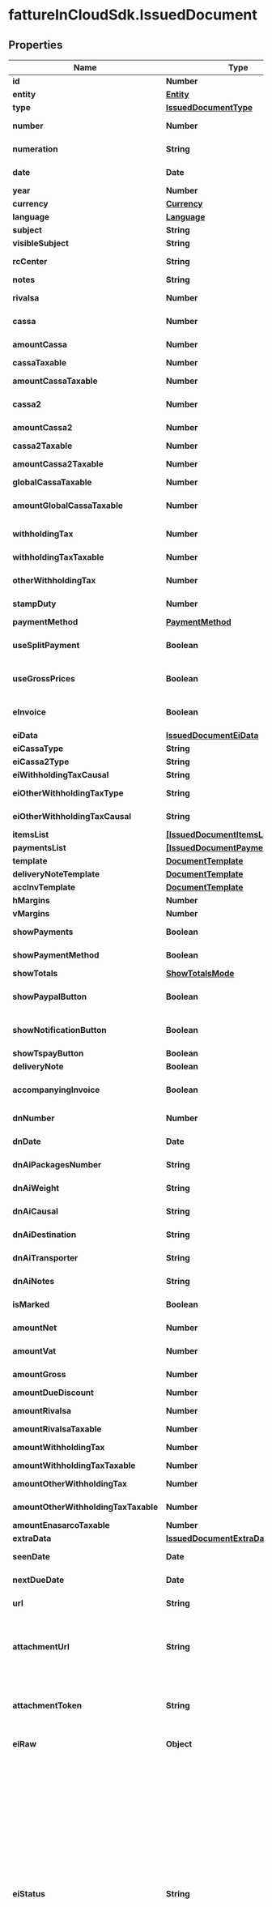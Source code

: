 # fattureInCloudSdk.IssuedDocument

## Properties

Name | Type | Description | Notes
------------ | ------------- | ------------- | -------------
**id** | **Number** | Unique identifier of the document. | [optional] 
**entity** | [**Entity**](Entity.md) |  | [optional] 
**type** | [**IssuedDocumentType**](IssuedDocumentType.md) |  | [optional] 
**number** | **Number** | Number of the document [If not specified, next number is used] | [optional] 
**numeration** | **String** | Numeration of the document [Not available if type&#x3D;delivery_note] | [optional] 
**date** | **Date** | Date of the document [If not specified, today date is used] | [optional] 
**year** | **Number** | Invoice year. | [optional] 
**currency** | [**Currency**](Currency.md) |  | [optional] 
**language** | [**Language**](Language.md) |  | [optional] 
**subject** | **String** | Issued document subject. | [optional] 
**visibleSubject** | **String** | Issued document visible subject. | [optional] 
**rcCenter** | **String** | Revenue center [or cost center if type&#x3D;supplier_order]. | [optional] 
**notes** | **String** | Issued document extra notes. | [optional] 
**rivalsa** | **Number** | \&quot;Rivalsa INPS\&quot; percentual value | [optional] 
**cassa** | **Number** | \&quot;Cassa previdenziale\&quot; percentual value | [optional] 
**amountCassa** | **Number** | [Read Only] Cassa amount. | [optional] [readonly] 
**cassaTaxable** | **Number** | Cassa taxable percentage | [optional] 
**amountCassaTaxable** | **Number** | [Can be set only if cassa_taxable is NULL] Cassa2 taxable amount | [optional] 
**cassa2** | **Number** | \&quot;Cassa previdenziale 2\&quot; percentual value | [optional] 
**amountCassa2** | **Number** | [Read Only] Cassa amount. | [optional] [readonly] 
**cassa2Taxable** | **Number** | Cassa2 taxable percentage | [optional] 
**amountCassa2Taxable** | **Number** | [Can be set only if cassa2_taxable is NULL] Cassa2 taxable amount | [optional] 
**globalCassaTaxable** | **Number** | Global cassa taxable percentage | [optional] 
**amountGlobalCassaTaxable** | **Number** | [Can be set only if global_cassa_taxable is NULL] Global cassa taxable amount | [optional] 
**withholdingTax** | **Number** | Withholding tax (ritenuta d&#39;acconto) percentual value | [optional] 
**withholdingTaxTaxable** | **Number** | Withholding tax taxable (imponibile) percentual value | [optional] 
**otherWithholdingTax** | **Number** | Other withholding tax (altra ritenuta) percentual value | [optional] 
**stampDuty** | **Number** | Stamp duty value [0 if not present] | [optional] 
**paymentMethod** | [**PaymentMethod**](PaymentMethod.md) |  | [optional] 
**useSplitPayment** | **Boolean** | Use split payment | [optional] [default to false]
**useGrossPrices** | **Boolean** | Use gross prices | [optional] [default to false]
**eInvoice** | **Boolean** | Indicates if this is an e-invoice. | [optional] [default to false]
**eiData** | [**IssuedDocumentEiData**](IssuedDocumentEiData.md) |  | [optional] 
**eiCassaType** | **String** | Einvoice cassa type | [optional] 
**eiCassa2Type** | **String** | Einvoice cassa2 type | [optional] 
**eiWithholdingTaxCausal** | **String** | Einvoice withholding tax causal | [optional] 
**eiOtherWithholdingTaxType** | **String** | Einvoice other withholding tax type | [optional] 
**eiOtherWithholdingTaxCausal** | **String** | Einvoice other withholding tax causal | [optional] 
**itemsList** | [**[IssuedDocumentItemsListItem]**](IssuedDocumentItemsListItem.md) |  | [optional] 
**paymentsList** | [**[IssuedDocumentPaymentsListItem]**](IssuedDocumentPaymentsListItem.md) |  | [optional] 
**template** | [**DocumentTemplate**](DocumentTemplate.md) |  | [optional] 
**deliveryNoteTemplate** | [**DocumentTemplate**](DocumentTemplate.md) |  | [optional] 
**accInvTemplate** | [**DocumentTemplate**](DocumentTemplate.md) |  | [optional] 
**hMargins** | **Number** | Horizontal margins. | [optional] 
**vMargins** | **Number** | Vertical margins. | [optional] 
**showPayments** | **Boolean** | Shows the expiration dates of the payments on the document. | [optional] 
**showPaymentMethod** | **Boolean** | Show the payment method details on the document. | [optional] 
**showTotals** | [**ShowTotalsMode**](ShowTotalsMode.md) |  | [optional] 
**showPaypalButton** | **Boolean** | Show paypal button | [optional] [default to false]
**showNotificationButton** | **Boolean** | Show notification button | [optional] [default to false]
**showTspayButton** | **Boolean** | Show ts pay button. | [optional] 
**deliveryNote** | **Boolean** |  | [optional] 
**accompanyingInvoice** | **Boolean** | Attach an accompanying invoice. | [optional] [default to false]
**dnNumber** | **Number** | Number (for the attached delivery note). | [optional] 
**dnDate** | **Date** | Date (for the attached delivery note). | [optional] 
**dnAiPackagesNumber** | **String** | Number of packages (for the attached delivery note). | [optional] 
**dnAiWeight** | **String** | Weight (for the attached delivery note). | [optional] 
**dnAiCausal** | **String** | Causal (for the attached delivery note). | [optional] 
**dnAiDestination** | **String** | Destination (for the attached delivery note). | [optional] 
**dnAiTransporter** | **String** | Transporter (for the attached delivery note). | [optional] 
**dnAiNotes** | **String** | Notes (for the attached delivery note). | [optional] 
**isMarked** | **Boolean** | This is true if the document is marked. | [optional] 
**amountNet** | **Number** | [Read Only] Total net amount (competenze). | [optional] [readonly] 
**amountVat** | **Number** | [Read Only] Total vat amount (IVA). | [optional] [readonly] 
**amountGross** | **Number** | [Read Only] Total gross amount (totale documento). | [optional] [readonly] 
**amountDueDiscount** | **Number** | Amount due discount | [optional] 
**amountRivalsa** | **Number** | [Read Only] Rivalsa amount. | [optional] [readonly] 
**amountRivalsaTaxable** | **Number** | Taxable rivalsa amount | [optional] 
**amountWithholdingTax** | **Number** | [Read Only] Withholding tax amount (ritenuta d&#39;acconto). | [optional] [readonly] 
**amountWithholdingTaxTaxable** | **Number** | Taxable withholding tax amount | [optional] 
**amountOtherWithholdingTax** | **Number** | [Read Only] Other withholding tax amount (altra ritenuta). | [optional] [readonly] 
**amountOtherWithholdingTaxTaxable** | **Number** | Taxable other withholding tax amount | [optional] 
**amountEnasarcoTaxable** | **Number** | Taxable enasarco amount | [optional] 
**extraData** | [**IssuedDocumentExtraData**](IssuedDocumentExtraData.md) |  | [optional] 
**seenDate** | **Date** | Date when the client/supplier has seen the document. | [optional] 
**nextDueDate** | **Date** | Date of the next not paid payment. | [optional] 
**url** | **String** | Public url of the document PDF file. | [optional] 
**attachmentUrl** | **String** | [Read Only] Public url of the attached file. Authomatically set if a valid attachment token is passed via POST /issued_documents or PUT /issued_documents/{documentId}. | [optional] [readonly] 
**attachmentToken** | **String** | [Write Only] Attachment token returned by POST /issued_documents/attachment. Used to attach the file already uploaded. | [optional] 
**eiRaw** | **Object** | Advanced raw attributes for e-invoices. | [optional] 
**eiStatus** | **String** | [Read only] Status of the e-invoice.   * &#x60;attempt&#x60; - We are trying to send the invoice, please wait up to 2 hours   * &#x60;missing&#x60; - The invoice is missing   * &#x60;not_sent&#x60; - The invoice has yet to be sent   * &#x60;pending&#x60; - The checks for the digital signature and sending are in progress   * &#x60;processing&#x60; - The SDI is delivering the invoice to the customer   * &#x60;error&#x60; - An error occurred while handling the invoice, please try to resend it or contact support   * &#x60;discarded&#x60; - The invoice has been rejected by the SDI, so it must be corrected and re-sent   * &#x60;not_delivered&#x60; - The SDI was unable to deliver the invoice   * &#x60;accepted&#x60; - The customer accepted the invoice   * &#x60;rejected&#x60; - The customer rejected the invoice, so it must be corrected   * &#x60;no_response&#x60; - A response has not yet been received whithin the deadline, contact the customer to ascertain the status of the invoice  | [optional] 



## Enum: EiStatusEnum


* `attempt` (value: `"attempt"`)

* `missing` (value: `"missing"`)

* `not_sent` (value: `"not_sent"`)

* `pending` (value: `"pending"`)

* `processing` (value: `"processing"`)

* `error` (value: `"error"`)

* `discarded` (value: `"discarded"`)

* `not_delivered` (value: `"not_delivered"`)

* `accepted` (value: `"accepted"`)

* `rejected` (value: `"rejected"`)

* `no_response` (value: `"no_response"`)




